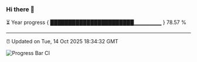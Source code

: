 ### Hi there 👋

⏳ Year progress { ███████████████████████▁▁▁▁▁▁▁ } 78.57 %

---

⏰ Updated on Tue, 14 Oct 2025 18:34:32 GMT

![Progress Bar CI](https://github.com/ZhaoGui/ZhaoGui/workflows/Progress%20Bar%20CI/badge.svg)
